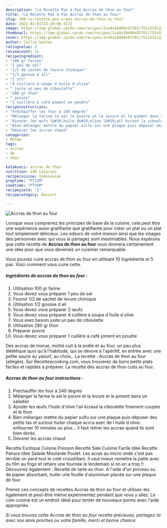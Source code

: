 ```yaml
---
description: "La Recette Pas à Pas Accras de thon au four"
title: "La Recette Pas à Pas Accras de thon au four"
slug: 580-la-recette-pas-a-pas-accras-de-thon-au-four
date: 2021-01-01T23:29:00.917Z
image: https://img-global.cpcdn.com/recipes/2ca9a18d08e93701/751x532cq70/accras-de-thon-au-four-photo-principale-de-la-recette.jpg
thumbnail: https://img-global.cpcdn.com/recipes/2ca9a18d08e93701/751x532cq70/accras-de-thon-au-four-photo-principale-de-la-recette.jpg
cover: https://img-global.cpcdn.com/recipes/2ca9a18d08e93701/751x532cq70/accras-de-thon-au-four-photo-principale-de-la-recette.jpg
author: Callie Santos
ratingvalue: 3
reviewcount: 15
recipeingredient:
- "100 gr farine"
- "1 peu de sel"
- "1/2 de sachet de levure chimique"
- "1/2 gousse d ail"
- "2 ufs"
- "4 cuillère à soupe d huile d olive"
- " juste un peu de ciboulette"
- "280 gr thon"
- " poivre"
- "1 cuillère à café piment en poudre"
recipeinstructions:
- "Préchauffer les four à 240 degrés"
- "Mélanger la farine le sel le poivre et la levure et le piment dans un saladier"
- "Ajouter les œufs l&#39;huile d&#39;olive l&#39;ail écrasé la ciboulette finement coupée et le thon"
- "Bien mélanger mettre du papier sulfu sur une plaque puis déposer des petits tas et surtout huiler chaque accra avec de l huile d olive. enfourner 10 minutes ou plus... il faut retirer les accras quand ils sont bien dorés."
- "Dévorer les accras chaud"
categories:
- Resep
tags:
- accras
- de
- thon

katakunci: accras de thon 
nutrition: 230 calories
recipecuisine: Indonesian
preptime: "PT13M"
cooktime: "PT35M"
recipeyield: "1"
recipecategory: Dessert

---
```



![Accras de thon au four](https://img-global.cpcdn.com/recipes/2ca9a18d08e93701/751x532cq70/accras-de-thon-au-four-photo-principale-de-la-recette.jpg)

Lorsque vous comprenez les principes de base de la cuisine, cela peut être une expérience aussi gratifiante que gratifiante pour créer un plat ou un plat tout simplement délicieux. Les odeurs de votre maison ainsi que les visages des personnes avec qui vous la partagez sont inestimables. Nous espérons que cette recette de <strong> Accras de thon au four </strong> vous donnera certainement une idée pour que vous deveniez un cuisinier remarquable.

<!--inarticleads1-->

Vous pouvez cuire accras de thon au four en utilisant 10 Ingrédients et 5 pas. Voici comment vous cuire cette.

##### Ingrédients de accras de thon au four :

1. Utilisation 100 gr farine
1. Vous devez vous préparer 1 peu de sel
1. Fournir 1/2 de sachet de levure chimique
1. Utilisation 1/2 gousse d ail
1. Vous devez vous préparer 2 œufs
1. Vous devez vous préparer 4 cuillère à soupe d huile d olive
1. Vous avez besoin  juste un peu de ciboulette
1. Utilisation 280 gr thon
1. Préparer  poivre
1. Vous devez vous préparer 1 cuillère à café piment en poudre


Des accras de morue, moitié cuit à la poêle et au four, un peu plus diététique quoi qu&#39;à l&#39;habitude, qui se dévore à l&#39;apéritif, en entrée avec une petite sauce au yaourt, au choix,. La recette : Accras de thon au four (allégés). Sur Recettescooking.com, vous trouverez de bons petits plats faciles et rapides à préparer. La recette des accras de thon cuits au four. 

<!--inarticleads2-->

##### Accras de thon au four instructions :

1. Préchauffer les four à 240 degrés
1. Mélanger la farine le sel le poivre et la levure et le piment dans un saladier
1. Ajouter les œufs l&#39;huile d&#39;olive l&#39;ail écrasé la ciboulette finement coupée et le thon
1. Bien mélanger mettre du papier sulfu sur une plaque puis déposer des petits tas et surtout huiler chaque accra avec de l huile d olive. enfourner 10 minutes ou plus... il faut retirer les accras quand ils sont bien dorés.
1. Dévorer les accras chaud


Recette Exotique Cuisine Poisson Recette Sale Cuisine Facile Idée Recette Panure Idée Salade Moutarde Poulet. Les acras au micro onde c&#39;est pas terrible on perd tout le coté croustillant. Il vaut mieux remettre la patte avec du film au frigo et refaire une fournée le lendemain si on en a trop !! Découvrez également : Recette de tarte au thon. A l&#39;aide d&#39;un pinceau ou de papier absorbant, huiler une feuille d&#39;aluminium placée sur une plaque de four. 

<!--inarticleads1-->

<p>
Prenez ces concepts de recettes Accras de thon au four et utilisez-les également et peut-être même expérimentez pendant que vous y allez. Le coin cuisine est un endroit idéal pour tenter de nouveaux points avec l'aide appropriée.
</p>

<p>
<i>Si vous trouvez cette Accras de thon au four recette précieuse, partagez-la avec vos amis proches ou votre famille, merci et bonne chance.</i>
</p>
